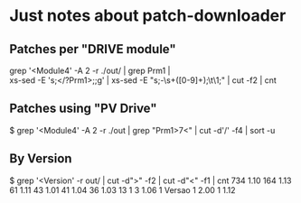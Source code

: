 # Just notes about patch-downloader

## Patches per "DRIVE module"
grep '<Module4' -A 2 -r ./out/ | grep Prm1 |\
	xs-sed -E 's;</?Prm1>;;g' | xs-sed -E "s;-\s+([0-9]+);\t\1;" | cut -f2 | cnt

## Patches using "PV Drive"
$ grep '<Module4' -A 2 -r ./out | grep "Prm1>7<" | cut -d'/' -f4 | sort -u

## By Version

$ grep '<Version' -r out/ | cut -d">" -f2 | cut -d"<" -f1 | cnt
 734 1.10
 164 1.13
  61 1.11
  43 1.01
  41 1.04
  36 1.03
  13 1
   3 1.06
   1 Versao
   1 2.00
   1 1.12
